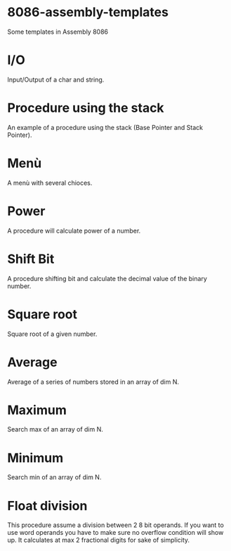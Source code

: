 # 8086-assembly-templates
Some templates in Assembly 8086

# I/O
Input/Output of a char and string.

# Procedure using the stack
An example of a procedure using the stack (Base Pointer and Stack Pointer). 

# Menù
A menù with several chioces.

# Power
A procedure will calculate power of a number.

# Shift Bit
A procedure shifting bit and calculate the decimal value of the binary number.

# Square root
Square root of a given number. 

# Average
Average of a series of numbers stored in an array of dim N.

# Maximum
Search max of an array of dim N.

# Minimum
Search min of an array of dim N.

# Float division
This procedure assume a division between 2 8 bit operands. If you want to use word operands you have to make sure no overflow condition will show up. It calculates at max 2 fractional digits for sake of simplicity.
